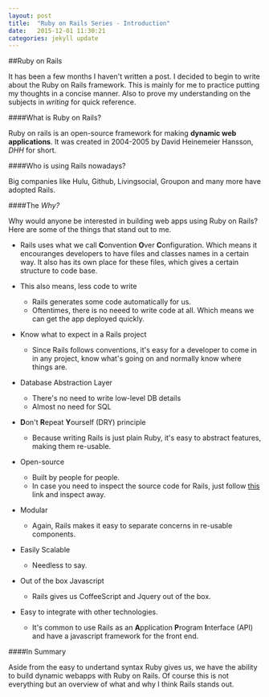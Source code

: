 ```yaml
---
layout: post
title:  "Ruby on Rails Series - Introduction"
date:   2015-12-01 11:30:21
categories: jekyll update
---
```


##Ruby on Rails

It has been a few months I haven't written a post. 
I decided to begin to write about the Ruby on Rails framework. This is mainly for me to practice putting my thoughts in a concise manner. Also to prove my understanding on the subjects in *writing* for quick reference.

####What is Ruby on Rails?

Ruby on rails is an open-source framework for making **dynamic web applications**. It was created in 2004-2005 by David Heinemeier Hansson, *DHH* for short. 

####Who is using Rails nowadays?

Big companies like Hulu, Github, Livingsocial, Groupon and many more have adopted Rails. 

####The *Why?*

Why would anyone be interested in building web apps using Ruby on Rails? Here are some of the things that stand out to me. 

* Rails uses what we call **C**onvention **O**ver **C**onfiguration. Which means it encouranges developers to have files and classes names in a certain way. 
It also has its own place for these files, which gives a certain structure to code base. 

* This also means, less code to write
  - Rails generates some code automatically for us.
  - Oftentimes, there is no neeed to write code at all. Which means we can get the app deployed quickly.
* Know what to expect in a Rails project
  - Since Rails follows conventions, it's easy for a developer to come in in any project, 
  know what's going on and normally know where things are.    
* Database Abstraction Layer
  - There's no need to write low-level DB details
  - Almost no need for SQL
* **D**on't **R**epeat **Y**ourself (DRY) principle
  - Because writing Rails is just plain Ruby, it's easy to abstract features, making them re-usable.
* Open-source
  - Built by people for people.
  - In case you need to inspect the source code for Rails, just follow [this](https://github.com/rails/rails) link and inspect away.
* Modular
  - Again, Rails makes it easy to separate concerns in re-usable components. 
* Easily Scalable
  - Needless to say. 
* Out of the box Javascript
  - Rails gives us CoffeeScript and Jquery out of the box. 
* Easy to integrate with other technologies. 
  - It's common to use Rails as an **A**pplication **P**rogram **I**nterface (API) and have a javascript framework for the front end. 

####In Summary

Aside from the easy to undertand syntax Ruby gives us, we have the ability to build dynamic webapps with Ruby on Rails. Of course this is not everything but an overview of what and why I think Rails stands out.  
